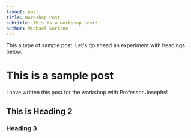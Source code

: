 ```yaml
---
layout: post
title: Workshop Post
subtitle: This is a workshop post!
author: Michael Soriano
---
```


This a type of sample post. Let's go ahead an experiment with headings below.

# This is a sample post
I have written this post for the workshop with Professor Josephs!

## This is Heading 2

### Heading 3
